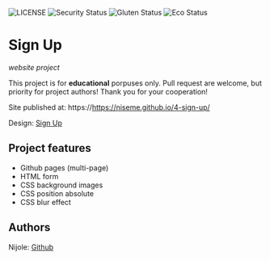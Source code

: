 ![LICENSE](https://img.shields.io/badge/license-MIT-blue.svg?style=flat-square)
![Security Status](https://img.shields.io/security-headers?label=Security&url=https%3A%2F%2Fgithub.com&style=flat-square)
![Gluten Status](https://img.shields.io/badge/Gluten-Free-green.svg)
![Eco Status](https://img.shields.io/badge/ECO-Friendly-green.svg)

# Sign Up

_website project_

This project is for **educational** porpuses only. Pull request are welcome, but priority for project authors! Thank you for your cooperation!

Site published at: https://https://niseme.github.io/4-sign-up/

Design: [Sign Up](https://cdn.discordapp.com/attachments/850245533838868480/850246368214908970/day1dr.png)

## Project features

- Github pages (multi-page)
- HTML form
- CSS background images
- CSS position absolute
- CSS blur effect

## Authors

Nijole: [Github](https://github.com/niseme)
